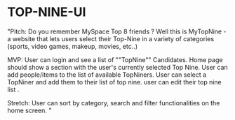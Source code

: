 # TOP-NINE-UI
"Pitch: Do you remember MySpace Top 8 friends ? Well this is MyTopNine - a website that lets users select their Top-Nine in a variety of categories (sports, video games, makeup, movies, etc..)

MVP: User can login and see a list of ""TopNine"" Candidates. Home page should show a section with the user's currently selected Top Nine.  User can add people/items to the list of available TopNiners. User can select a TopNiner and add them to their list of top nine. user can edit their top nine list .

Stretch: User can sort by category, search and filter functionalities on the home screen. 
"

